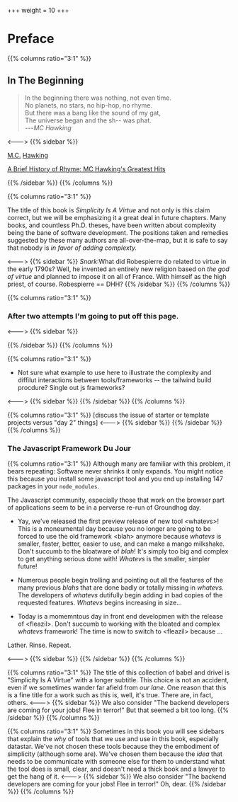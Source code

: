 +++
weight = 10
+++

# Preface

{{% columns ratio="3:1" %}} <!-- begin columns block -->

## In The Beginning

> In the beginning there was nothing, not even time. <br/>
> No planets, no stars, no hip-hop, no rhyme. </br>
> But there was a bang like the sound of my gat, <br/>
> The universe began and the sh-- was phat.<br/>
> ---*MC Hawking*

<---> <!-- magic separator, between columns -->
{{% sidebar %}}

[M.C.](https://music.apple.com/us/artist/m-c-hawking/31738499) [Hawking](https://en.wikipedia.org/wiki/MC_Hawking)

[A Brief History of Rhyme: MC Hawking's Greatest Hits](https://music.apple.com/us/album/a-brief-history-of-rhyme-mc-hawkings-greatest-hits/1321680279)

{{% /sidebar %}}
{{% /columns %}}


{{% columns ratio="3:1" %}} <!-- begin columns block -->

The title of this book is _Simplicity Is A Virtue_ and not only is this claim correct,
but we will be emphasizing it a great deal in future chapters.  Many books, and 
countless Ph.D. theses,
have been written about complexity being the bane of software development.  The positions
taken and remedies suggested by these many authors are all-over-the-map, but it is safe to
say that nobody is _in favor of adding complexty._   

<---> <!-- magic separator, between columns -->
{{% sidebar %}}
*Snark*:What did Robespierre do related to virtue in the early 1790s? Well, he
invented an entirely new religion based on _the god of virtue_ and planned to 
impose it on all of France.  With himself as the high priest, of course.
Robespierre == DHH?
{{% /sidebar %}}
{{% /columns %}}

{{% columns ratio="3:1" %}} <!-- begin columns block -->

### **After two attempts I'm going to put off this page.**

<---> <!-- magic separator, between columns -->
{{% sidebar %}}

{{% /sidebar %}}
{{% /columns %}}

{{% columns ratio="3:1" %}} <!-- begin columns block -->

* Not sure what example to use here to illustrate the complexity and diffilut interactions
    between tools/frameworks -- the tailwind build procdure?  Single out js frameworks?

<---> <!-- magic separator, between columns -->
{{% sidebar %}}
{{% /sidebar %}}
{{% /columns %}}

{{% columns ratio="3:1" %}} <!-- begin columns block -->
[discuss the issue of starter or template projects versus "day 2" things]
<---> <!-- magic separator, between columns -->
{{% sidebar %}}
{{% /sidebar %}}
{{% /columns %}}


### The Javascript Framework Du Jour

{{% columns ratio="3:1" %}} <!-- begin columns block -->
Although many are familiar with this problem, it bears repeating: Software never shrinks
it only expands.  You might notice this because you install some javascript tool and
you end up installing 147 packages in your `node_modules`.

The Javascript community, especially those that work on the browser part of applications seem to
be in a perverse re-run of Groundhog day.  

* Yay, we've released the first preview release of new tool \<whatevs\>! This
is a moneumental day because you no longer are going to be forced to use the old
framework \<blah\> anymore because _whatevs_ is smaller, faster, better, easier
to use, and can make a mango milkshake.  Don't succumb to the bloatware of
_blah_! It's simply too big and complex to get anything serious done with! 
_Whatevs_ is the smaller, simpler future!

* Numerous people  begin trolling and pointing out all the features of the many previous
_blahs_ that are done badly or totally missing in _whatevs._  The developers of
_whatevs_ dutifully begin adding in bad copies of the requested features. 
_Whatevs_ begins increasing in size...

* Today is a momemntous day in front end developmen with the release of 
\<fleazil\>.  Don't succumb to working with the bloated and complex _whatevs_
framework! The time is now to switch to \<fleazil\> because ... 

Lather. Rinse. Repeat.

<---> <!-- magic separator, between columns -->
{{% sidebar %}}
{{% /sidebar %}}
{{% /columns %}}

{{% columns ratio="3:1" %}} <!-- begin columns block -->
The title of this collection of babel and drivel is "Simplicity Is A Virtue"
with a longer subtitle.  This choice is not an accident, even if we sometimes
wander far afield from _our lane_.  One reason that this is a fine title for a work such as this
is, well, it's true.  There are, in fact, others.
<---> <!-- magic separator, between columns -->
{{% sidebar %}}
We also consider "The backend developers are coming for your jobs! Flee in terror!"
But that seemed a bit too long.
{{% /sidebar %}}
{{% /columns %}}

{{% columns ratio="3:1" %}} <!-- begin columns block -->
Sometimes in this book you will see sidebars that explain the _why_ of tools that we
use and use in this book, especially datastar. We've not chosen these tools
because they the embodiment of simplicity (although some are).  We've chosen them
because the _idea_ that
needs to be communicate with someone else for them to understand what the tool
does is small, clear, and doesn't need a thick book and a lawyer to get the hang of it.
<---> <!-- magic separator, between columns -->
{{% sidebar %}}
We also consider "The backend developers are coming for your jobs! Flee in terror!"
Oh, dear. 
{{% /sidebar %}}
{{% /columns %}}





